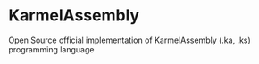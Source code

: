 # KarmelAssembly
Open Source official implementation of KarmelAssembly (.ka, .ks) programming language
